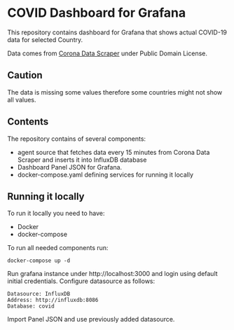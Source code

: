 # COVID Dashboard for Grafana
This repository contains dashboard for Grafana that shows actual COVID-19 data for selected Country.

Data comes from [Corona Data Scraper](https://coronadatascraper.com/) under Public Domain License.

## Caution
The data is missing some values therefore some countries might not show all values.

## Contents
The repository contains of several components:
* agent source that fetches data every 15 minutes from Corona Data Scraper and inserts it into InfluxDB database
* Dashboard Panel JSON for Grafana.
* docker-compose.yaml defining services for running it locally

## Running it locally
To run it locally you need to have:
* Docker
* docker-compose

To run all needed components run:
```shell script
docker-compose up -d
```

Run grafana instance under http://localhost:3000 and login using default initial credentials. Configure datasource as follows:
```
Datasource: InfluxDB
Address: http://influxdb:8086
Database: covid
```
Import Panel JSON and use previously added datasource.

